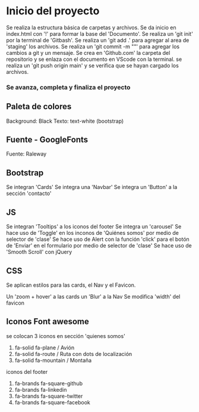 # Inicio del proyecto

Se realiza la estructura básica de carpetas y archivos.
Se da inicio en index.html con '!' para formar la base del 'Documento'.
Se realiza un 'git init' por la terminal de 'Gitbash'.
Se realiza un 'git add .' para agregar al area de 'staging' los archivos.
Se realiza un 'git commit -m ""' para agregar los cambios a git y un mensaje.
Se crea en 'Github.com' la carpeta del repositorio y se enlaza con el documento en VScode con la terminal.
se realiza un 'git push origin main' y se verifica que se hayan cargado los archivos.

### Se avanza, completa y finaliza el proyecto

## Paleta de colores

Background: Black
Texto: text-white (bootstrap)

## Fuente - GoogleFonts

Fuente: Raleway

## Bootstrap

Se integran 'Cards'
Se integra una 'Navbar'
Se integra un 'Button' a la sección 'contacto'

## JS

Se integran 'Tooltips' a los iconos del footer
Se integra un 'carousel'
Se hace uso de 'Toggle' en los inconos de 'Quiénes somos' por medio de selector de 'clase'
Se hace uso de Alert con la función 'click' para el botón de 'Enviar' en el formulario por medio de selector de 'clase'
Se hace uso de 'Smooth Scroll' con jQuery

## CSS

Se aplican estilos para las cards, el Nav y el Favicon.

Un 'zoom + hover' a las cards
un 'Blur' a la Nav
Se modifica 'width' del favicon

## Iconos Font awesome

se colocan 3 iconos en sección 'quienes somos'

1. fa-solid fa-plane / Avión
3. fa-solid fa-route / Ruta con dots de localización
2. fa-solid fa-mountain / Montaña

iconos del footer
1. fa-brands fa-square-github
2. fa-brands fa-linkedin
3. fa-brands fa-square-twitter
4. fa-brands fa-square-facebook
